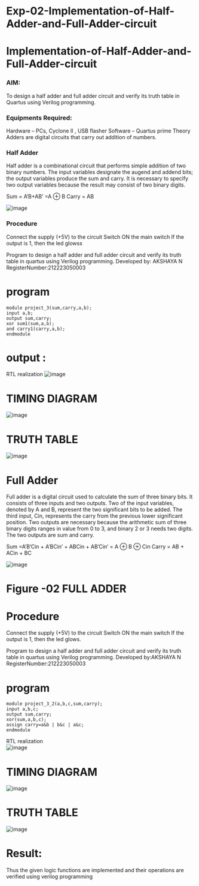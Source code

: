 # Exp-02-Implementation-of-Half-Adder-and-Full-Adder-circuit

# Implementation-of-Half-Adder-and-Full-Adder-circuit
### AIM:
To design a half adder and full adder circuit and verify its truth table in Quartus using Verilog programming.

### Equipments Required:
Hardware – PCs, Cyclone II , USB flasher
Software – Quartus prime
Theory
Adders are digital circuits that carry out addition of numbers.

### Half Adder
Half adder is a combinational circuit that performs simple addition of two binary numbers. The input variables designate the augend and addend bits; the output variables produce the sum and carry. It is necessary to specify two output variables because the result may consist of two binary digits.

Sum = A’B+AB’ =A ⊕ B Carry = AB  

![image](https://user-images.githubusercontent.com/36288975/163552156-a13e5a56-c638-4110-97d9-8896907c8d25.png) 
### Procedure

Connect the supply (+5V) to the circuit
Switch ON the main switch
If the output is 1, then the led glowss


Program to design a half adder and full adder circuit and verify its truth table in quartus using Verilog programming.
Developed by: AKSHAYA N
RegisterNumber:212223050003 
# program 
 ```
module project_3(sum,carry,a,b); 
input a,b; 
output sum,carry; 
xor sum1(sum,a,b); 
and carry1(carry,a,b); 
endmodule
 ```
# output :
RTL realization 
![image](https://github.com/Akshaya3563/Exp-02-Implementation-of-Half-Adder-and-Full-Adder-circuit/assets/155092474/5bf461de-9833-46db-bc5f-63329091a29f)

# TIMING DIAGRAM
![image](https://github.com/Akshaya3563/Exp-02-Implementation-of-Half-Adder-and-Full-Adder-circuit/assets/155092474/d94b4d3b-dd48-417d-ba6e-87ee5e8acbae)



#  TRUTH TABLE
 ![image](https://github.com/Akshaya3563/Exp-02-Implementation-of-Half-Adder-and-Full-Adder-circuit/assets/155092474/2155a9aa-d152-49a5-bdb1-70012407d0c4)



#  Full Adder
Full adder is a digital circuit used to calculate the sum of three binary bits. It consists of three inputs and two outputs. Two of the input variables, denoted by A and B, represent the two significant bits to be added. The third input, Cin, represents the carry from the previous lower significant position. Two outputs are necessary because the arithmetic sum of three binary digits ranges in value from 0 to 3, and binary 2 or 3 needs two digits. The two outputs are sum and carry.

Sum =A’B’Cin + A’BCin’ + ABCin + AB’Cin’ = A ⊕ B ⊕ Cin Carry = AB + ACin + BC

![image](https://user-images.githubusercontent.com/36288975/163552057-b3547877-6d07-45b4-b7e0-bcfebfad9e1d.png)

#  Figure -02 FULL ADDER 

#  Procedure

Connect the supply (+5V) to the circuit
Switch ON the main switch
If the output is 1, then the led glows.

Program to design a half adder and full adder circuit and verify its truth table in quartus using Verilog programming.
Developed by:AKSHAYA N 
RegisterNumber:212223050003  
# program
```
module project_3_2(a,b,c,sum,carry);
input a,b,c;
output sum,carry;
xor(sum,a,b,c);
assign carry=a&b | b&c | a&c;
endmodule
 ```
 
RTL realization  
![image](https://github.com/Akshaya3563/Exp-02-Implementation-of-Half-Adder-and-Full-Adder-circuit/assets/155092474/4cc194b0-b88b-41ec-b0f0-9a940d4f8c7d)


# TIMING DIAGRAM
![image](https://github.com/Akshaya3563/Exp-02-Implementation-of-Half-Adder-and-Full-Adder-circuit/assets/155092474/bc4b1663-6f97-43c2-83a8-d086842e1b7a)
 



#  TRUTH TABLE 
![image](https://github.com/Akshaya3563/Exp-02-Implementation-of-Half-Adder-and-Full-Adder-circuit/assets/155092474/1a07194a-22f1-41d5-ad9a-13f786a45f18)

 



#  Result:
Thus the given logic functions are implemented and their operations are verified using verilog programming
